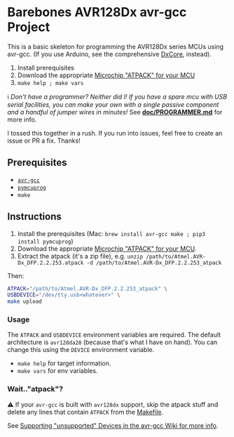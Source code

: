 Barebones AVR128Dx avr-gcc Project
==================================

This is a basic skeleton for programming the AVR128Dx series MCUs using avr-gcc. (If you use Arduino, see the comprehensive [DxCore](https://github.com/SpenceKonde/DxCore), instead).

 1. Install prerequisites
 1. Download the appropriate [Microchip "ATPACK" for your MCU](http://packs.download.atmel.com/)
 1. `make help ; make vars`

:information_source: _Don't have a programmer? Neither did I! If you have a spare
mcu with USB serial facilities, you can make your own with a single passive
component and a handful of jumper wires in minutes!_ See **[doc/PROGRAMMER.md](./doc/PROGRAMMER.md)** for more info.

I tossed this together in a rush. If you run into issues, feel free to create
an issue or PR a fix. Thanks!

Prerequisites
-------------

 - [`avr-gcc`](https://gcc.gnu.org/wiki/avr-gcc)
 - [`pymcuprog`](https://pypi.org/project/pymcuprog/)
 - `make`


Instructions
------------
 1. Install the prerequisites (Mac: `brew install avr-gcc make ; pip3 install pymcuprog`)
 1. Download the appropriate [Microchip "ATPACK" for your MCU](http://packs.download.atmel.com/).
 1. Extract the atpack (it's a zip file), e.g. `unzip /path/to/Atmel.AVR-Dx_DFP.2.2.253.atpack -d /path/to/Atmel.AVR-Dx_DFP.2.2.253_atpack`

Then:

```bash
ATPACK="/path/to/Atmel.AVR-Dx_DFP.2.2.253_atpack" \
USBDEVICE="/dev/tty.usb<whatever>" \
make upload
```


### Usage

The `ATPACK` and `USBDEVICE` environment variables are required. The default
architecture is `avr128da28` (because that's what I have on hand). You can
change this using the `DEVICE` environment variable.

 - `make help` for target information.
 - `make vars` for env variables.

### Wait.."atpack"?
:warning: If your `avr-gcc` is built with `avr128dx` support, skip the
atpack stuff and delete any lines that contain `ATPACK` from the [Makefile](./Makefile).

See [Supporting "unsupported" Devices in the avr-gcc Wiki for more info](https://gcc.gnu.org/wiki/avr-gcc#Supporting_.22unsupported.22_Devices).
